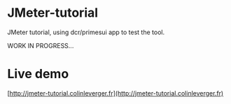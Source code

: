 # JMeter-tutorial
JMeter tutorial, using dcr/primesui app to test the tool.

WORK IN PROGRESS...

# Live demo
[http://jmeter-tutorial.colinleverger.fr](http://jmeter-tutorial.colinleverger.fr)
